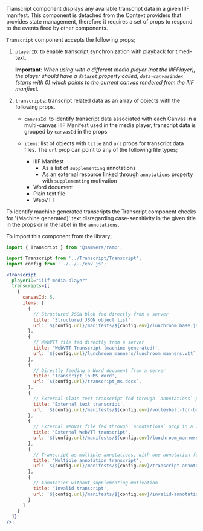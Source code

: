 Transcript component displays any available transcript data in a given IIIF manifest. This component is detached from the Context providers that provides state management, therefore it requires a set of props to respond to the events fired by other components.

`Transcript` component accepts the following props;

1. `playerID`: to enable transcript synchronization with playback for timed-text.

   **Important**: _When using with a different media player (not the IIIFPlayer), the player should have a `dataset` property called, `data-canvasindex` (starts with 0) which points to the current canvas rendered from the IIIF manfiest._

2. `transcripts`: transcript related data as an array of objects with the following props.

   - `canvasId`: to identify transcript data associated with each Canvas in a multi-canvas IIIF Manifest used in the media player, transcript data is grouped by `canvasId` in the props
   - `items`: list of objects with `title` and `url` props for transcript data files. The `url` prop can point to any of the following file types;

     - IIIF Manifest
       - As a list of `supplementing` annotations
       - As an external resource linked through `annotations` property with `supplementing` motivation
     - Word document
     - Plain text file
     - WebVTT

To identify machine generated transcripts the Transcript component checks for '(Machine generated)' text disregarding case-sensitivity in the given title in the props or in the label in the `annotations`. 


To import this component from the library;
```js static
import { Transcript } from '@samvera/ramp';
```

```jsx inside Markdown
import Transcript from '../Transcript/Transcript';
import config from '../../../env.js';

<Transcript
  playerID="iiif-media-player"
  transcripts={[
    {
      canvasId: 5,
      items: [
        {
          // Structured JSON blob fed directly from a server
          title: 'Structured JSON object list',
          url: `${config.url}/manifests/${config.env}/lunchroom_base.json`,
        },
        {
          // WebVTT file fed directly from a server
          title: 'WebVTT Transcript (machine generated)',
          url: `${config.url}/lunchroom_manners/lunchroom_manners.vtt`,
        },
        {
          // Directly feeding a Word document from a server
          title: 'Transcript in MS Word',
          url: `${config.url}/transcript_ms.docx`,
        },
        {
          // External plain text transcript fed through `annotations` prop in a IIIF manifest
          title: 'External text transcript',
          url: `${config.url}/manifests/${config.env}/volleyball-for-boys.json`, // URL of the manifest
        },
        {
          // External WebVTT file fed through `annotations` prop in a IIIF manifest
          title: 'External WebVTT transcript',
          url: `${config.url}/manifests/${config.env}/lunchroom_manners.json`, // URL of the manifest
        },
        {
          // Transcript as multiple annotations, with one annotation for each transcript fragment
          title: 'Multiple annotation transcript',
          url: `${config.url}/manifests/${config.env}/transcript-annotation.json`, // URL of the manifest
        },
        {
          // Annotation without supplementing motivation
          title: 'Invalid transcript',
          url: `${config.url}/manifests/${config.env}/invalid-annotation.json`, // URL of the manifest
        }
      ]
    }
  ]}
/>;
```
